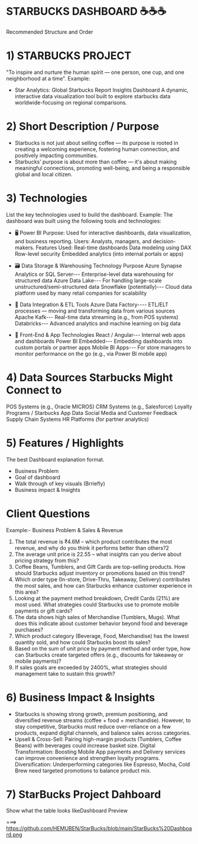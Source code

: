 # STARBUCKS DASHBOARD ☕☕☕
Recommended Structure and Order
# 1) STARBUCKS PROJECT
"To inspire and nurture the human spirit — one person, one cup, and one neighborhood at a time".
Example:
* Star Analytics: Global Starbucks Report Insights Dashboard
A dynamic, interactive data visualization tool built to explore starbucks data worldwide-focusing on regional comparisons.

# 2) Short Description / Purpose
* Starbucks is not just about selling coffee — its purpose is rooted in creating a welcoming experience, fostering human connection, and positively impacting communities.
* Starbucks’ purpose is about more than coffee — it's about making meaningful connections, promoting well-being, and being a responsible global and local citizen.
     
# 3) Technologies
List the key technologies used to build the dashboard.
Example:
The dashboard was built using the following tools and technologies:
* 🖥️ Power BI
   Purpose: Used for interactive dashboards, data visualization, and business reporting.
   Users: Analysts, managers, and decision-makers.
   Features Used:
   Real-time dashboards
   Data modeling using DAX
   Row-level security
   Embedded analytics (into internal portals or apps)
  
* 🗃️ Data Storage & Warehousing
  Technology Purpose
  Azure Synapse Analytics or SQL Server---	Enterprise-level data warehousing for structured data
  Azure Data Lake--- For handling large-scale unstructured/semi-structured data
  Snowflake (potentially)--- Cloud data platform used by many retail companies for scalability
  
* 🔄 Data Integration & ETL Tools
  Azure Data Factory---- ETL/ELT processes — moving and transforming data from various sources
  Apache Kafk--- Real-time data streaming (e.g., from POS systems)
  Databricks--- Advanced analytics and machine learning on big data
  
* 📲  Front-End & App Technologies
  React / Angular--- Internal web apps and dashboards
  Power BI Embedded--- Embedding dashboards into custom portals or partner apps
  Mobile BI Apps--- For store managers to monitor performance on the go (e.g., via Power BI mobile app)
   
# 4) Data Sources Starbucks Might Connect to
   POS Systems (e.g., Oracle MICROS)
   CRM Systems (e.g., Salesforce)
   Loyalty Programs / Starbucks App Data
   Social Media and Customer Feedback
   Supply Chain Systems
   HR Platforms (for partner analytics)

# 5) Features / Highlights
   The best Dashboard explanation format.
   * Business Problem
   * Goal of dashboard
   * Walk through of key visuals (Brriefly)
   * Business impact & Insights
# Client Questions
Example:-
Business Problem & Sales & Revenue
1. The total revenue is ₹4.6M – which product contributes the most revenue, and why do you think it performs better than others?2
2. The average unit price is 22.55 – what insights can you derive about pricing strategy from this?
3. Coffee Beans, Tumblers, and Gift Cards are top-selling products. How should Starbucks adjust inventory or promotions based on this trend?
4. Which order type (In-store, Drive-Thru, Takeaway, Delivery) contributes the most sales, and how can Starbucks enhance customer experience in this area?
5. Looking at the payment method breakdown, Credit Cards (21%) are most used. What strategies could Starbucks use to promote mobile payments or gift cards?
6. The data shows high sales of Merchandise (Tumblers, Mugs). What does this indicate about customer behavior beyond food and beverage purchases?
7. Which product category (Beverage, Food, Merchandise) has the lowest quantity sold, and how could Starbucks boost its sales?
8. Based on the sum of unit price by payment method and order type, how can Starbucks create targeted offers (e.g., discounts for takeaway or mobile payments)?
9. If sales goals are exceeded by 2400%, what strategies should management take to sustain this growth?

# 6) Business Impact & Insights
* Starbucks is showing strong growth, premium positioning, and diversified revenue streams (coffee + food + merchandise). However, to stay competitive, Starbucks must reduce over-reliance on a few products, 
  expand digital channels, and balance sales across categories.
* Upsell & Cross-Sell: Pairing high-margin products (Tumblers, Coffee Beans) with beverages could increase basket size.
  Digital Transformation: Boosting Mobile App payments and Delivery services can improve convenience and strengthen loyalty programs.
  Diversification: Underperforming categories like Espresso, Mocha, Cold Brew need targeted promotions to balance product mix.

# 7) StarBucks Project Dahboard
   Show what the table looks likeDashboard Preview
   
   ===> https://github.com/HEMUBEN/StarBucks/blob/main/StarBucks%20Dashboard.png


                     
    















   
   
